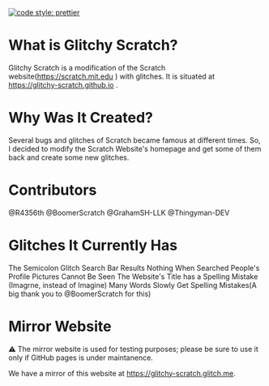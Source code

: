 [![code style: prettier](https://img.shields.io/badge/code_style-prettier-ff69b4.svg?style=flat-square)](https://github.com/prettier/prettier)
# What is Glitchy Scratch?

Glitchy Scratch is a modification of the Scratch website(https://scratch.mit.edu ) with glitches. It is situated at https://glitchy-scratch.github.io .

# Why Was It Created?

Several bugs and glitches of Scratch became famous at different times. So, I decided to modify the Scratch Website's homepage and get some of them back and create some new glitches.

# Contributors

@R4356th
@BoomerScratch
@GrahamSH-LLK
@Thingyman-DEV

# Glitches It Currently Has

The Semicolon Glitch
Search Bar Results Nothing When Searched
People's Profile Pictures Cannot Be Seen
The Website's Title has a Spelling Mistake (Imagrne, instead of Imagine)
Many Words Slowly Get Spelling Mistakes(A big thank you to @BoomerScratch for this)

# Mirror Website

:warning: The mirror website is used for testing purposes; please be sure to use it only if GitHub pages is under maintanence.

We have a mirror of this website at https://glitchy-scratch.glitch.me.
